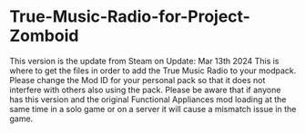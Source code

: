 # True-Music-Radio-for-Project-Zomboid
This version is the update from Steam on Update: Mar 13th 2024 This is where to get the files in order to add the True Music Radio to your modpack. Please change the Mod ID for your personal pack so that it does not interfere with others also using the pack. Please be aware that if anyone has this version and the original Functional Appliances mod loading at the same time in a solo game or on a server it will cause a mismatch issue in the game.
